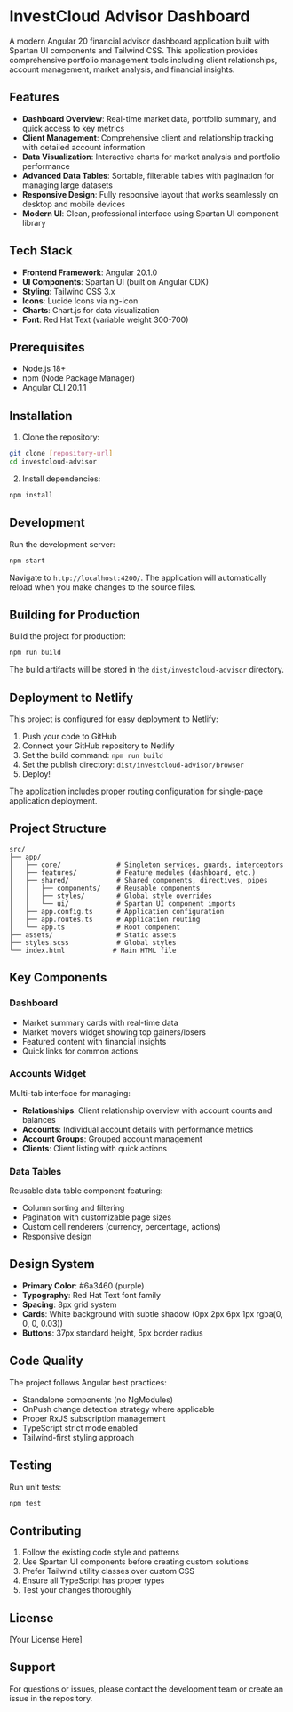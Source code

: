 # InvestCloud Advisor Dashboard

A modern Angular 20 financial advisor dashboard application built with Spartan UI components and Tailwind CSS. This application provides comprehensive portfolio management tools including client relationships, account management, market analysis, and financial insights.

## Features

- **Dashboard Overview**: Real-time market data, portfolio summary, and quick access to key metrics
- **Client Management**: Comprehensive client and relationship tracking with detailed account information
- **Data Visualization**: Interactive charts for market analysis and portfolio performance
- **Advanced Data Tables**: Sortable, filterable tables with pagination for managing large datasets
- **Responsive Design**: Fully responsive layout that works seamlessly on desktop and mobile devices
- **Modern UI**: Clean, professional interface using Spartan UI component library

## Tech Stack

- **Frontend Framework**: Angular 20.1.0
- **UI Components**: Spartan UI (built on Angular CDK)
- **Styling**: Tailwind CSS 3.x
- **Icons**: Lucide Icons via ng-icon
- **Charts**: Chart.js for data visualization
- **Font**: Red Hat Text (variable weight 300-700)

## Prerequisites

- Node.js 18+ 
- npm (Node Package Manager)
- Angular CLI 20.1.1

## Installation

1. Clone the repository:
```bash
git clone [repository-url]
cd investcloud-advisor
```

2. Install dependencies:
```bash
npm install
```

## Development

Run the development server:
```bash
npm start
```

Navigate to `http://localhost:4200/`. The application will automatically reload when you make changes to the source files.

## Building for Production

Build the project for production:
```bash
npm run build
```

The build artifacts will be stored in the `dist/investcloud-advisor` directory.

## Deployment to Netlify

This project is configured for easy deployment to Netlify:

1. Push your code to GitHub
2. Connect your GitHub repository to Netlify
3. Set the build command: `npm run build`
4. Set the publish directory: `dist/investcloud-advisor/browser`
5. Deploy!

The application includes proper routing configuration for single-page application deployment.

## Project Structure

```
src/
├── app/
│   ├── core/              # Singleton services, guards, interceptors
│   ├── features/          # Feature modules (dashboard, etc.)
│   ├── shared/            # Shared components, directives, pipes
│   │   ├── components/    # Reusable components
│   │   ├── styles/        # Global style overrides  
│   │   └── ui/            # Spartan UI component imports
│   ├── app.config.ts      # Application configuration
│   ├── app.routes.ts      # Application routing
│   └── app.ts             # Root component
├── assets/                # Static assets
├── styles.scss            # Global styles
└── index.html            # Main HTML file
```

## Key Components

### Dashboard
- Market summary cards with real-time data
- Market movers widget showing top gainers/losers
- Featured content with financial insights
- Quick links for common actions

### Accounts Widget
Multi-tab interface for managing:
- **Relationships**: Client relationship overview with account counts and balances
- **Accounts**: Individual account details with performance metrics
- **Account Groups**: Grouped account management
- **Clients**: Client listing with quick actions

### Data Tables
Reusable data table component featuring:
- Column sorting and filtering
- Pagination with customizable page sizes
- Custom cell renderers (currency, percentage, actions)
- Responsive design

## Design System

- **Primary Color**: #6a3460 (purple)
- **Typography**: Red Hat Text font family
- **Spacing**: 8px grid system
- **Cards**: White background with subtle shadow (0px 2px 6px 1px rgba(0, 0, 0, 0.03))
- **Buttons**: 37px standard height, 5px border radius

## Code Quality

The project follows Angular best practices:
- Standalone components (no NgModules)
- OnPush change detection strategy where applicable
- Proper RxJS subscription management
- TypeScript strict mode enabled
- Tailwind-first styling approach

## Testing

Run unit tests:
```bash
npm test
```

## Contributing

1. Follow the existing code style and patterns
2. Use Spartan UI components before creating custom solutions
3. Prefer Tailwind utility classes over custom CSS
4. Ensure all TypeScript has proper types
5. Test your changes thoroughly

## License

[Your License Here]

## Support

For questions or issues, please contact the development team or create an issue in the repository.